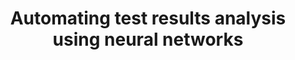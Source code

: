---
categories:
- bkk19
description: Test results triage is the most time-consuming step currently in Texas
  Instruments CI cycle. Embedded tests are more susceptible to failures caused by
  external factors due to test setup complexity. A typical embedded test contains
  multiple points of failure. <br /> This work uses a neural network to classify test
  results automatically and to detect real regressions. It helps scaling TIs validation
  cycle by automating the most time-consuming step.<br />
image:
  featured: 'true'
  path: /assets/images/featured-images/bkk19/BKK19-416.png
session_attendee_num: '8'
session_id: BKK19-416
session_room: Session Room 1 (Lotus 1-2)
session_slot:
  end_time: '2019-04-04 12:25:00'
  start_time: '2019-04-04 12:00:00'
session_speakers:
- speaker_bio: 15+ years of experience in the embedded industry.<br>Co-author of Opentest
    validation framewrok.<br>Linux Integration &amp; Validation manager at TI since
    2015.
  speaker_company: Texas Instruments
  speaker_image: /assets/images/speakers/bkk19/carlos-hernandez.jpg
  speaker_location: ''
  speaker_name: Carlos Hernandez
  speaker_position: Integration & Validation mgr
  speaker_username: ceh2
- speaker_bio: ''
  speaker_company: ''
  speaker_image: /assets/images/speakers/placeholder.jpg
  speaker_location: ''
  speaker_name: Jonah Willis
  speaker_position: ''
  speaker_username: jwillis16
session_track: Testing
tag: session
tags:
- Machine Learning/AI
- Testing
- Validation and CI
- Tools
- Linux Kernel
title: Automating test results analysis using neural networks
---